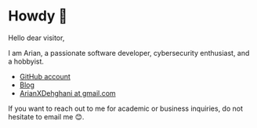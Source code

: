 # Howdy 👋 #

Hello dear visitor,

I am Arian, a passionate software developer, cybersecurity enthusiast,
and a hobbyist.
- [GitHub account](https://github.com/Arian-D)
- [Blog](https://arian-d.github.io/blog)
- [ArianXDehghani at gmail.com](mailto:arianxdehghani@gmail.com)

If you want to reach out to me for academic or business
inquiries, do not hesitate to email me 😊.
